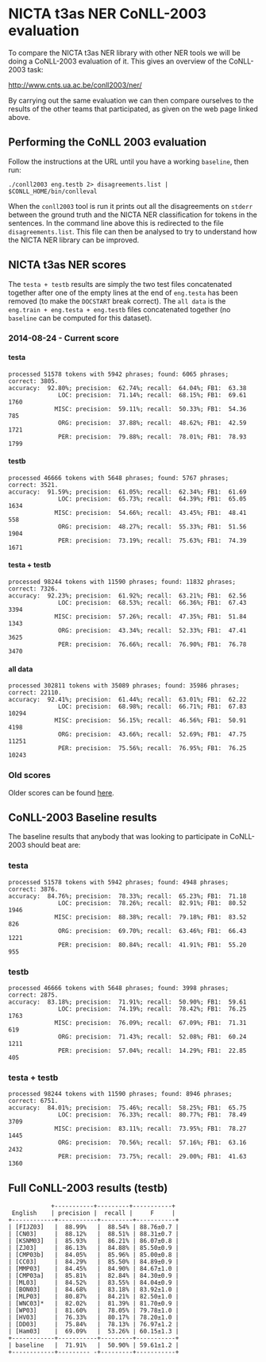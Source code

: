 
NICTA t3as NER CoNLL-2003 evaluation
====================================

To compare the NICTA t3as NER library with other NER tools we will be doing a CoNLL-2003 evaluation of it. This gives an overview of the CoNLL-2003 task:

<http://www.cnts.ua.ac.be/conll2003/ner/>

By carrying out the same evaluation we can then compare ourselves to the results of the other teams that participated, as given on the web page linked above.


## Performing the CoNLL 2003 evaluation

Follow the instructions at the URL until you have a working `baseline`, then run:

    ./conll2003 eng.testb 2> disagreements.list | $CONLL_HOME/bin/conlleval

When the `conll2003` tool is run it prints out all the disagreements on `stderr` between the ground truth and the NICTA NER classification for tokens in the sentences. In the command line above this is redirected to the file `disagreements.list`. This file can then be analysed to try to understand how the NICTA NER library can be improved.
    

## NICTA t3as NER scores

The `testa + testb` results are simply the two test files concatenated together after one of the empty lines at the end of `eng.testa` has been removed (to make the `DOCSTART` break correct). The `all data` is the `eng.train + eng.testa + eng.testb` files concatenated together (no `baseline` can be computed for this dataset). 

### 2014-08-24 - Current score
#### testa
    processed 51578 tokens with 5942 phrases; found: 6065 phrases; correct: 3805.
    accuracy:  92.80%; precision:  62.74%; recall:  64.04%; FB1:  63.38
                  LOC: precision:  71.14%; recall:  68.15%; FB1:  69.61  1760
                 MISC: precision:  59.11%; recall:  50.33%; FB1:  54.36  785
                  ORG: precision:  37.88%; recall:  48.62%; FB1:  42.59  1721
                  PER: precision:  79.88%; recall:  78.01%; FB1:  78.93  1799

#### testb
    processed 46666 tokens with 5648 phrases; found: 5767 phrases; correct: 3521.
    accuracy:  91.59%; precision:  61.05%; recall:  62.34%; FB1:  61.69
                  LOC: precision:  65.73%; recall:  64.39%; FB1:  65.05  1634
                 MISC: precision:  54.66%; recall:  43.45%; FB1:  48.41  558
                  ORG: precision:  48.27%; recall:  55.33%; FB1:  51.56  1904
                  PER: precision:  73.19%; recall:  75.63%; FB1:  74.39  1671

#### testa + testb
    processed 98244 tokens with 11590 phrases; found: 11832 phrases; correct: 7326.
    accuracy:  92.23%; precision:  61.92%; recall:  63.21%; FB1:  62.56
                  LOC: precision:  68.53%; recall:  66.36%; FB1:  67.43  3394
                 MISC: precision:  57.26%; recall:  47.35%; FB1:  51.84  1343
                  ORG: precision:  43.34%; recall:  52.33%; FB1:  47.41  3625
                  PER: precision:  76.66%; recall:  76.90%; FB1:  76.78  3470

#### all data
    processed 302811 tokens with 35089 phrases; found: 35986 phrases; correct: 22110.
    accuracy:  92.41%; precision:  61.44%; recall:  63.01%; FB1:  62.22
                  LOC: precision:  68.98%; recall:  66.71%; FB1:  67.83  10294
                 MISC: precision:  56.15%; recall:  46.56%; FB1:  50.91  4198
                  ORG: precision:  43.66%; recall:  52.69%; FB1:  47.75  11251
                  PER: precision:  75.56%; recall:  76.95%; FB1:  76.25  10243


### Old scores

Older scores can be found [here](OldResults.md).


## CoNLL-2003 Baseline results

The baseline results that anybody that was looking to participate in CoNLL-2003 should beat are:

### testa
    processed 51578 tokens with 5942 phrases; found: 4948 phrases; correct: 3876.
    accuracy:  84.76%; precision:  78.33%; recall:  65.23%; FB1:  71.18
                  LOC: precision:  78.26%; recall:  82.91%; FB1:  80.52  1946
                 MISC: precision:  88.38%; recall:  79.18%; FB1:  83.52  826
                  ORG: precision:  69.70%; recall:  63.46%; FB1:  66.43  1221
                  PER: precision:  80.84%; recall:  41.91%; FB1:  55.20  955

### testb
    processed 46666 tokens with 5648 phrases; found: 3998 phrases; correct: 2875.
    accuracy:  83.18%; precision:  71.91%; recall:  50.90%; FB1:  59.61
                  LOC: precision:  74.19%; recall:  78.42%; FB1:  76.25  1763
                 MISC: precision:  76.09%; recall:  67.09%; FB1:  71.31  619
                  ORG: precision:  71.43%; recall:  52.08%; FB1:  60.24  1211
                  PER: precision:  57.04%; recall:  14.29%; FB1:  22.85  405
                 
### testa + testb
    processed 98244 tokens with 11590 phrases; found: 8946 phrases; correct: 6751.
    accuracy:  84.01%; precision:  75.46%; recall:  58.25%; FB1:  65.75
                  LOC: precision:  76.33%; recall:  80.77%; FB1:  78.49  3709
                 MISC: precision:  83.11%; recall:  73.95%; FB1:  78.27  1445
                  ORG: precision:  70.56%; recall:  57.16%; FB1:  63.16  2432
                  PER: precision:  73.75%; recall:  29.00%; FB1:  41.63  1360


## Full CoNLL-2003 results (testb)
                +-----------+---------+-----------+
     English    | precision |  recall |     F     |
    +------------+-----------+---------+-----------+
    | [FIJZ03]   |  88.99%   |  88.54% | 88.76±0.7 |
    | [CN03]     |  88.12%   |  88.51% | 88.31±0.7 |
    | [KSNM03]   |  85.93%   |  86.21% | 86.07±0.8 |
    | [ZJ03]     |  86.13%   |  84.88% | 85.50±0.9 |
    | [CMP03b]   |  84.05%   |  85.96% | 85.00±0.8 |
    | [CC03]     |  84.29%   |  85.50% | 84.89±0.9 |
    | [MMP03]    |  84.45%   |  84.90% | 84.67±1.0 |
    | [CMP03a]   |  85.81%   |  82.84% | 84.30±0.9 |
    | [ML03]     |  84.52%   |  83.55% | 84.04±0.9 |
    | [BON03]    |  84.68%   |  83.18% | 83.92±1.0 |
    | [MLP03]    |  80.87%   |  84.21% | 82.50±1.0 |
    | [WNC03]*   |  82.02%   |  81.39% | 81.70±0.9 |
    | [WP03]     |  81.60%   |  78.05% | 79.78±1.0 |
    | [HV03]     |  76.33%   |  80.17% | 78.20±1.0 |
    | [DD03]     |  75.84%   |  78.13% | 76.97±1.2 |
    | [Ham03]    |  69.09%   |  53.26% | 60.15±1.3 |
    +------------+-----------+---------+-----------+
    | baseline   |  71.91%   |  50.90% | 59.61±1.2 |
    +------------+--------- -+---------+-----------+
